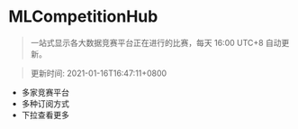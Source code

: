 # MLCompetitionHub

> 一站式显示各大数据竞赛平台正在进行的比赛，每天 16:00 UTC+8 自动更新。
  
> 更新时间: 2021-01-16T16:47:11+0800 

* 多家竞赛平台
* 多种订阅方式
* 下拉查看更多